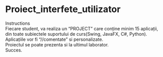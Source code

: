 # Proiect_interfete_utilizator
Instructions  
Fiecare student, va realiza un “PROJECT” care  conține minim 15 aplicații, din toate subiectele suportului de curs(Swing, JavaFX, C#, Python).  
Aplicațiile vor fi “//comentate” si personalizate.  
Proiectul se poate prezenta si la ultimul  laborator.  
Succes.